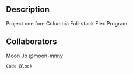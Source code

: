 ## Description

Project one fore Columbia Full-stack Flex Program

## Collaborators

Moon Jo [@moon-mnny](https://github.com/moon-mnny)

```
Code Block
```
